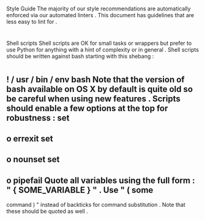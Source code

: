 #
Style
Guide
The
majority
of
our
style
recommendations
are
automatically
enforced
via
our
automated
linters
.
This
document
has
guidelines
that
are
less
easy
to
lint
for
.
#
#
Shell
scripts
Shell
scripts
are
OK
for
small
tasks
or
wrappers
but
prefer
to
use
Python
for
anything
with
a
hint
of
complexity
or
in
general
.
Shell
scripts
should
be
written
against
bash
starting
with
this
shebang
:
#
!
/
usr
/
bin
/
env
bash
Note
that
the
version
of
bash
available
on
OS
X
by
default
is
quite
old
so
be
careful
when
using
new
features
.
Scripts
should
enable
a
few
options
at
the
top
for
robustness
:
set
-
o
errexit
set
-
o
nounset
set
-
o
pipefail
Quote
all
variables
using
the
full
form
:
"
{
SOME_VARIABLE
}
"
.
Use
"
(
some
-
command
)
"
instead
of
backticks
for
command
substitution
.
Note
that
these
should
be
quoted
as
well
.
